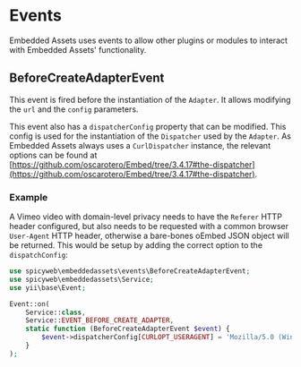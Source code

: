 # Events

Embedded Assets uses events to allow other plugins or modules to interact with Embedded Assets' functionality.

## BeforeCreateAdapterEvent
This event is fired before the instantiation of the `Adapter`. It allows modifying the `url` and the `config` parameters. 

This event also has a `dispatcherConfig` property that can be modified. This config is used for the instantiation of the `Dispatcher` used by the `Adapter`. As Embedded Assets always uses a `CurlDispatcher` instance, the relevant options can be found at [https://github.com/oscarotero/Embed/tree/3.4.17#the-dispatcher](https://github.com/oscarotero/Embed/tree/3.4.17#the-dispatcher).

### Example

A Vimeo video with domain-level privacy needs to have the `Referer` HTTP header configured, but also needs to be requested with a common browser `User-Agent` HTTP header, otherwise a bare-bones oEmbed JSON object will be returned. This would be setup by adding the correct option to the `dispatchConfig`: 

```php
use spicyweb\embeddedassets\events\BeforeCreateAdapterEvent;
use spicyweb\embeddedassets\Service;
use yii\base\Event;

Event::on(
    Service::class,
    Service::EVENT_BEFORE_CREATE_ADAPTER,
    static function (BeforeCreateAdapterEvent $event) {
        $event->dispatcherConfig[CURLOPT_USERAGENT] = 'Mozilla/5.0 (Windows NT 10.0; Win64; x64) AppleWebKit/537.36 (KHTML, like Gecko) Chrome/87.0.4280.88 Safari/537.36';
    }
);
```

